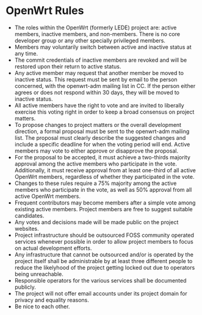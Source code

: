 # OpenWrt Rules

* The roles within the OpenWrt (formerly LEDE) project are: active members, inactive members, and non-members. There is no core developer group or any other specially privileged members.
* Members may voluntarily switch between active and inactive status at any time.
* The commit credentials of inactive members are revoked and will be restored upon their return to active status.
* Any active member may request that another member be moved to inactive status. This request must be sent by email to the person concerned, with the openwrt-adm mailing list in CC. If the person either agrees or does not respond within 30 days, they will be moved to inactive status.
* All active members have the right to vote and are invited to liberally exercise this voting right in order to keep a broad consensus on project matters.
* To propose changes to project matters or the overall development direction, a formal proposal must be sent to the openwrt-adm mailing list. The proposal must clearly describe the suggested changes and include a specific deadline for when the voting period will end. Active members may vote to either approve or disapprove the proposal.
* For the proposal to be accepted, it must achieve a two-thirds majority approval among the active members who participate in the vote. Additionally, it must receive approval from at least one-third of all active OpenWrt members, regardless of whether they participated in the vote.
* Changes to these rules require a 75% majority among the active members who participate in the vote, as well as 50% approval from all active OpenWrt members.
* Frequent contributors may become members after a simple vote among existing active members. Project members are free to suggest suitable candidates.
* Any votes and decisions made will be made public on the project websites.
* Project infrastructure should be outsourced FOSS community operated services whenever possible in order to allow project members to focus on actual development efforts.
* Any infrastructure that cannot be outsourced and/or is operated by the project itself shall be administrable by at least three different people to reduce the likelyhood of the project getting locked out due to operators being unreachable.
* Responsible operators for the various services shall be documented publicly.
* The project will not offer email accounts under its project domain for privacy and equality reasons.
* Be nice to each other.

